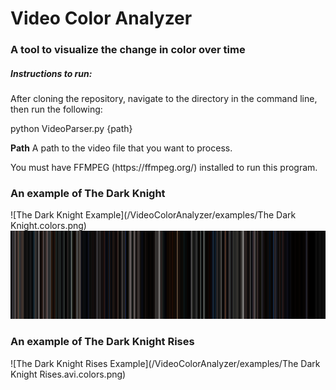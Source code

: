 # Video Color Analyzer
<h3> A tool to visualize the change in color over time </h3>

<h5>Instructions to run:</h5>

<p>After cloning the repository, navigate to the directory in the command line, then run the following:</p>
<p>python VideoParser.py {path}</p>

<p><b>Path</b> A path to the video file that you want to process.</p>

<p>You must have FFMPEG (https://ffmpeg.org/) installed to run this program.</p>


<h3>An example of The Dark Knight</h3>
![The Dark Knight Example](/VideoColorAnalyzer/examples/The Dark Knight.colors.png)
<img src="examples/The Dark Knight.colors.png"/>
<h3>An example of The Dark Knight Rises</h3>
![The Dark Knight Rises Example](/VideoColorAnalyzer/examples/The Dark Knight Rises.avi.colors.png)
